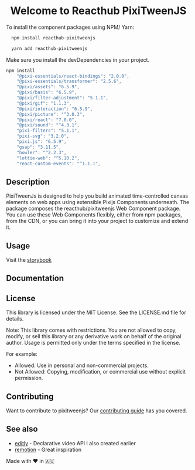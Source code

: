 <h1 align="center">
  Welcome to Reacthub PixiTweenJS
</h1>

To install the component packages using NPM/ Yarn:

```js
  npm install reacthub-pixitweenjs
```

```js
  yarn add reacthub-pixitweenjs
```

Make sure you install the devDependencies in your project.

```js
npm install
    "@pixi-essentials/react-bindings": "2.0.0",
    "@pixi-essentials/transformer": "2.5.6",
    "@pixi/assets": "6.5.9",
    "@pixi/basis": "6.5.9",
    "@pixi/filter-adjustment": "5.1.1",
    "@pixi/gif": "1.1.3",
    "@pixi/interaction": "6.5.9",
    "@pixi/picture": "^3.0.3",
    "@pixi/react": "7.0.0",
    "@pixi/sound": "^4.3.1",
    "pixi-filters": "5.1.1",
    "pixi-svg": "3.2.0",
    "pixi.js": "6.5.9",
    "gsap": "3.11.5",
    "howler": "^2.2.3",
    "lottie-web": "^5.10.2",
    "react-custom-events": "^1.1.1",
```

## Description

PixiTweenJs is designed to help you build animated time-controlled canvas elements on web apps using extensible Pixijs Components underneath. The package composes the reacthub/pixitweenjs Web Component package. You can use these Web Components flexibly, either from npm packages, from the CDN, or you can bring it into your project to customize and extend it.

## Usage

Visit the [storybook](https://64b9d71094fa7aed0c7291cf-bpnkkrlkgw.chromatic.com)

## Documentation

## License

This library is licensed under the MIT License. See the LICENSE.md file for details.

Note: This library comes with restrictions. You are not allowed to copy, modify, or sell this library or any derivative work on behalf of the original author. Usage is permitted only under the terms specified in the license.

For example:

- Allowed: Use in personal and non-commercial projects.
- Not Allowed: Copying, modification, or commercial use without explicit permission.

## Contributing

Want to contribute to pixitweenjs? Our [contributing guide](Contribution.md) has you covered.

## See also

- [editly](https://github.com/mifi/editly) - Declarative video API I also created earlier
- [remotion](https://github.com/remotion-dev/remotion) - Great inspiration

Made with ❤️ in 🇦🇺
